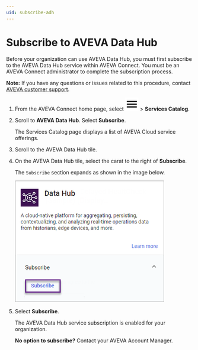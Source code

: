 ```yaml
---
uid: subscribe-adh
---
```


# Subscribe to AVEVA Data Hub

Before your organization can use AVEVA Data Hub, you must first subscribe to the AVEVA Data Hub service within AVEVA Connect. You must be an AVEVA Connect administrator to complete the subscription process.

**Note:**  If you have any questions or issues related to this procedure, contact [AVEVA customer support](https://softwaresupport.aveva.com).

1. From the AVEVA Connect home page, select ![Menu](../../../../_icons/default/menu.svg) > **Services Catalog**.

1. Scroll to **AVEVA Data Hub**. Select **Subscribe**.

   The Services Catalog page displays a list of AVEVA Cloud service offerings.

1. Scroll to the AVEVA Data Hub tile.

1. On the AVEVA Data Hub tile, select the carat to the right of **Subscribe**.

   The `Subscribe` section expands as shown in the image below.

    ![Data Hub subscription tile](../../images/subscribe-adh.png)

1. Select **Subscribe**.

   The AVEVA Data Hub service subscription is enabled for your organization.

   **No option to subscribe?** Contact your AVEVA Account Manager.
